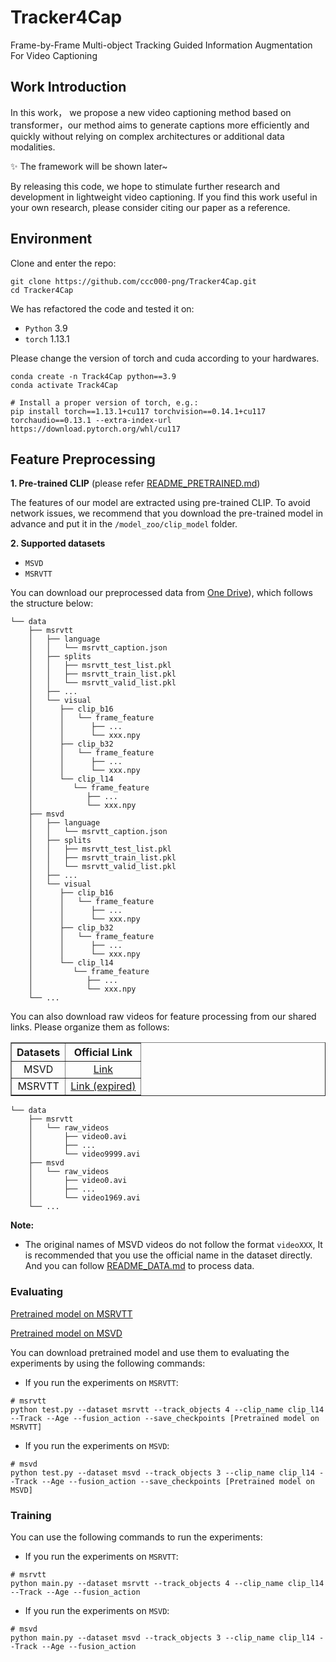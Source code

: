 # Tracker4Cap
Frame-by-Frame Multi-object Tracking Guided Information Augmentation For Video Captioning

## Work Introduction
In this work， we propose a new video captioning method based on transformer，our method aims to generate captions more efficiently and quickly without relying on complex architectures or additional data modalities.

✨ The framework will be shown later~ 

By releasing this code, we hope to stimulate further research and development in lightweight video captioning. If you find this work useful in your own research, please consider citing our paper as a reference.

## Environment
Clone and enter the repo:

```shell
git clone https://github.com/ccc000-png/Tracker4Cap.git
cd Tracker4Cap
```

We has refactored the code and tested it on: 
- `Python` 3.9
- `torch` 1.13.1

Please change the version of torch and cuda according to your hardwares.

```shell
conda create -n Track4Cap python==3.9
conda activate Track4Cap

# Install a proper version of torch, e.g.:
pip install torch==1.13.1+cu117 torchvision==0.14.1+cu117 torchaudio==0.13.1 --extra-index-url https://download.pytorch.org/whl/cu117

```

## Feature Preprocessing
**1. Pre-trained CLIP** (please refer [README_PRETRAINED.md](/model_zoo/README.md))

The features of our model are extracted using pre-trained CLIP. To avoid network issues, we recommend that you download the pre-trained model in advance and put it in the `/model_zoo/clip_model` folder.

**2. Supported datasets**
- `MSVD`
- `MSRVTT`

You can download our preprocessed data from [One Drive](https://1drv.ms/u/c/00263e242b1aba9a/ERHsLCd1i9JAu7scJ7tjCdwBREjiNziEWpoO1yuGQNe1_A?e=YWs9hW)), which follows the structure below:

```
└── data
    ├── msrvtt
    │   ├── language
    │   │   └── msrvtt_caption.json
    │   ├── splits
    │   │   ├── msrvtt_test_list.pkl
    │   │   ├── msrvtt_train_list.pkl
    │   │   └── msrvtt_valid_list.pkl 
    │   ├── ... 
    │   └── visual
    │      ├── clip_b16
    │      │   └── frame_feature
    │      │      ├── ... 
    │      │      └── xxx.npy
    │      ├── clip_b32
    │      │   └── frame_feature
    │      │      ├── ... 
    │      │      └── xxx.npy
    │      └── clip_l14
    │         └── frame_feature
    │            ├── ... 
    │            └── xxx.npy    
    ├── msvd
    │   ├── language
    │   │   └── msrvtt_caption.json
    │   ├── splits
    │   │   ├── msrvtt_test_list.pkl
    │   │   ├── msrvtt_train_list.pkl
    │   │   └── msrvtt_valid_list.pkl 
    │   ├── ... 
    │   └── visual
    │      ├── clip_b16
    │      │   └── frame_feature
    │      │      ├── ... 
    │      │      └── xxx.npy
    │      ├── clip_b32
    │      │   └── frame_feature
    │      │      ├── ... 
    │      │      └── xxx.npy
    │      └── clip_l14
    │         └── frame_feature
    │            ├── ... 
    │            └── xxx.npy 
    └── ...
```
You can also download raw videos for feature processing from our shared links. Please organize them as follows:
<div align="center">
<table border="1" width="100%">
    <tr align="center">
        <th>Datasets</th><th>Official Link</th>
    </tr>
    <tr align="center">
        <td>MSVD</td><td><a href="https://www.cs.utexas.edu/users/ml/clamp/videoDescription/">Link</a></td>
    </tr>
    <tr align="center">
        <td>MSRVTT</td><td><a href="http://ms-multimedia-challenge.com/2016/dataset">Link (expired)</a></td>
    </tr>
</table>
</div>

```
└── data
    ├── msrvtt
    │   └── raw_videos
    │       ├── video0.avi
    │       ├── ...
    │       └── video9999.avi
    ├── msvd
    │   └── raw_videos
    │       ├── video0.avi
    │       ├── ...
    │       └── video1969.avi
    └── ...
```
**Note:** 
- The original names of MSVD videos do not follow the format `videoXXX`, It is recommended that you use the official name in the dataset directly. And you can follow [README_DATA.md](/preprocess/README.md) to process data.

### Evaluating
[Pretrained model on MSRVTT](https://1drv.ms/f/c/00263e242b1aba9a/EgpalW25KAlCtOV9UYuwOG4BUWoPTXmpT5qmJtq1LpIASg?e=fHGrQ9)

[Pretrained model on MSVD](https://1drv.ms/f/c/00263e242b1aba9a/EmGfogi2r45CoemNXkYZuooBiIbqgP9TuVhI2jDUochjAg?e=1mxnDy)

You can download pretrained model and use them to evaluating the experiments by using the following commands:

- If you run the experiments on `MSRVTT`:
```
# msrvtt
python test.py --dataset msrvtt --track_objects 4 --clip_name clip_l14 --Track --Age --fusion_action --save_checkpoints [Pretrained model on MSRVTT]
```

- If you run the experiments on `MSVD`:
```
# msvd 
python test.py --dataset msvd --track_objects 3 --clip_name clip_l14 --Track --Age --fusion_action --save_checkpoints [Pretrained model on MSVD]
```

### Training
You can use the following commands to run the experiments:

- If you run the experiments on `MSRVTT`:
```
# msrvtt
python main.py --dataset msrvtt --track_objects 4 --clip_name clip_l14 --Track --Age --fusion_action
```

- If you run the experiments on `MSVD`:
```
# msvd 
python main.py --dataset msvd --track_objects 3 --clip_name clip_l14 --Track --Age --fusion_action
```



